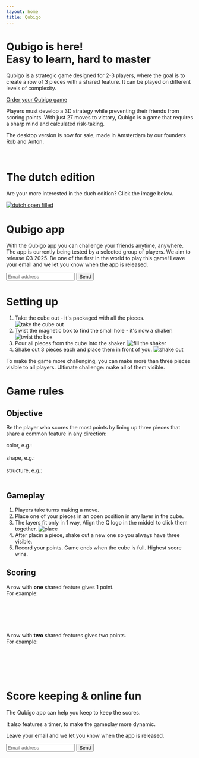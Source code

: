 ```yaml
---
layout: home
title: Qubigo
---
```


<h1>Qubigo is here!<br />
    <span class="subtitle">Easy to learn, hard to master</span>
</h1>


Qubigo is a strategic game designed for 2-3 players, where the goal is to create a row of 3 pieces with a shared feature. It can be played on different levels of complexity.

<div class="formWrapper">
    <a class="button-link" href="https://shop.qubigo.com" target="_blank">Order your Qubigo game</a>
</div>

Players must develop a 3D strategy while preventing their friends from scoring
points. With just 27 moves to victory, Qubigo is a game that requires a sharp
mind and calculated risk-taking.

The desktop version is now for sale, made in Amsterdam by our founders Rob and Anton.

<div class="image-row">
    <img src="images/cube_gesloten_bw.png?0.3.3" alt="">
    <img src="images/cube_halfopen_bw.png?0.3.3" alt="">
    <img src="images/perspectief_bw.png?0.3.3" alt="">
</div>

# The dutch edition

Are your more interested in the duch edition? Click the image below.

<a href="/sail">
<img src="images/dutch/dutch_open_filled_400x400.png" alt="dutch open filled"/>
</a>


# Qubigo app

With the Qubigo app you can challenge your friends anytime, anywhere.
The app is currently being tested by a selected group of players. We aim to release Q3 2025.
Be one of the first in the world to play this game! 
Leave your email and we let you know when the app is released.

<form class="form"
    action="https://docs.google.com/forms/u/0/d/e/1FAIpQLSfT2swN3VCQUnda3ts0ieLxOP2esuiLtlE7s6WADvSDjioO7g/formResponse"
    method="post" target="hidden_iframe" onsubmit="submitted=true">
    <div class="formWrapper">
        <input type="email" name="entry.1538940267" placeholder="Email address" tabindex="0" required=""
            dir="auto" data-lpignore="true" data-initial-dir="auto" data-initial-value="">
        <input type="submit" value="Send" />
    </div>
</form>

# Setting up

1. Take the cube out - it's packaged with all the pieces.
![take the cube out](images/manual/1-get-out.png)
2. Twist the magnetic box to find the small hole - it's now a shaker!
![twist the box](images/manual/2-turn.png)
3. Pour all pieces from the cube into the shaker.
![fill the shaker](images/manual/3-fill.png)
4. Shake out 3 pieces each and place them in front of you.
![shake out](images/manual/4-shake.png)

To make the game more challenging, you can make more than three pieces visible to all players. Ultimate challenge: make all of them visible.

# Game rules


## Objective

Be the player who scores the most points by lining up three pieces that share a common feature in any direction:

<div class="doc-example">
    <div class="image-explain">color, e.g.:</div>
    <div class="image-row">
        <img src="images/pieces/2d/pyramid_open_yellow.png?0.3.3" class="piece" alt="">
        <img src="images/pieces/2d/sphere_stripe_yellow.png?0.3.3" class="piece" alt="">
        <img src="images/pieces/2d/cube_solid_yellow.png?0.3.3" class="piece" alt="">
    </div>
</div>
<div class="doc-example">
    <div class="image-explain">shape, e.g.:</div>
    <div class="image-row">
        <img src="images/pieces/2d/cube_stripe_green.png?0.3.3" class="piece" alt="">
        <img src="images/pieces/2d/cube_solid_red.png?0.3.3" class="piece" alt="">
        <img src="images/pieces/2d/cube_open_yellow.png?0.3.3" class="piece" alt="">
    </div>
</div>
<div class="doc-example">
    <div class="image-explain">structure, e.g.:</div>
    <div class="image-row">
        <img src="images/pieces/2d/pyramid_solid_red.png?0.3.3" class="piece" alt="">
        <img src="images/pieces/2d/cube_solid_green.png?0.3.3" class="piece" alt="">
        <img src="images/pieces/2d/sphere_solid_green.png?0.3.3" class="piece" alt="">
    </div>
</div>

## Gameplay

1. Players take turns making a move.
1. Place one of your pieces in an open position in any layer in the cube.
1. The layers fit only in 1 way, Align the Q logo in the middel to click them together.
![place](images/manual/5-place.png)
1. After placin a piece, shake out a new one so you always have three visible.
5. Record your points. Game ends when the cube is full. Highest score wins.

## Scoring

A row with **one** shared feature gives 1 point.  
For example:

<div class="doc-example">
    <div class="image-row">
        <img src="images/pieces/2d/pyramid_open_yellow.png?0.3.3" class="piece" alt="">
        <img src="images/pieces/2d/sphere_stripe_yellow.png?0.3.3" class="piece" alt="">
        <img src="images/pieces/2d/cube_solid_yellow.png?0.3.3" class="piece" alt="">
    </div>
    <div class="image-row">
        <img src="images/pieces/2d/cube_stripe_green.png?0.3.3" class="piece" alt="">
        <img src="images/pieces/2d/cube_solid_red.png?0.3.3" class="piece" alt="">
        <img src="images/pieces/2d/cube_open_yellow.png?0.3.3" class="piece" alt="">
    </div>
</div>
<div class="doc-example">
    <div class="image-row">
        <img src="images/pieces/2d/pyramid_solid_red.png?0.3.3" class="piece" alt="">
        <img src="images/pieces/2d/cube_solid_green.png?0.3.3" class="piece" alt="">
        <img src="images/pieces/2d/sphere_solid_green.png?0.3.3" class="piece" alt="">
    </div>
    <div class="image-row">
        <img src="images/pieces/2d/pyramid_open_green.png?0.3.3" class="piece" alt="">
        <img src="images/pieces/2d/cube_open_red.png?0.3.3" class="piece" alt="">
        <img src="images/pieces/2d/sphere_open_yellow.png?0.3.3" class="piece" alt="">
    </div>
</div>

A row with **two** shared features gives two points.  
For example:

<div class="doc-example">
    <div class="image-row pieces">
        <img src="images/pieces/2d/cube_solid_yellow.png?0.3.3" class="piece" alt="">
        <img src="images/pieces/2d/cube_solid_green.png?0.3.3" class="piece" alt="">
        <img src="images/pieces/2d/cube_solid_red.png?0.3.3" class="piece" alt="">
    </div>
    <div class="image-row">
        <img src="images/pieces/2d/pyramid_stripe_green.png?0.3.3" class="piece" alt="">
        <img src="images/pieces/2d/cube_stripe_green.png?0.3.3" class="piece" alt="">
        <img src="images/pieces/2d/sphere_stripe_green.png?0.3.3" class="piece" alt="">
    </div>
</div>
<div class="doc-example">
    <div class="image-row">
        <img src="images/pieces/2d/pyramid_open_yellow.png?0.3.3" class="piece" alt="">
        <img src="images/pieces/2d/pyramid_open_red.png?0.3.3" class="piece" alt="">
        <img src="images/pieces/2d/pyramid_open_green.png?0.3.3" class="piece" alt="">
    </div>
    <div class="image-row">
        <img src="images/pieces/2d/cube_stripe_yellow.png?0.3.3" class="piece" alt="">
        <img src="images/pieces/2d/cube_solid_yellow.png?0.3.3" class="piece" alt="">
        <img src="images/pieces/2d/cube_open_yellow.png?0.3.3" class="piece" alt="">
    </div>
</div>

# Score keeping & online fun

The Qubigo app can help you keep to keep the scores.

It also features a timer, to make the gameplay more dynamic.

Leave your email and we let you know when the app is released.


<form class="form"
    action="https://docs.google.com/forms/u/0/d/e/1FAIpQLSfT2swN3VCQUnda3ts0ieLxOP2esuiLtlE7s6WADvSDjioO7g/formResponse"
    method="post" target="hidden_iframe" onsubmit="submitted=true">
    <div class="formWrapper">
        <input type="email" name="entry.1538940267" placeholder="Email address" tabindex="0" required=""
            dir="auto" data-lpignore="true" data-initial-dir="auto" data-initial-value="">
        <input type="submit" value="Send" />
    </div>
</form>
